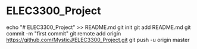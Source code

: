 # ELEC3300_Project
echo "# ELEC3300_Project" >> README.md
git init
git add README.md
git commit -m "first commit"
git remote add origin https://github.com/MysticJ/ELEC3300_Project.git
git push -u origin master
